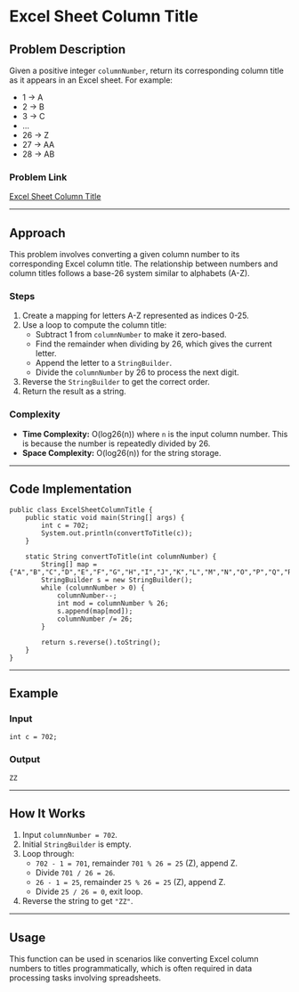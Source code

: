 # Excel Sheet Column Title

## Problem Description
Given a positive integer `columnNumber`, return its corresponding column title as it appears in an Excel sheet. For example:

- 1 -> A
- 2 -> B
- 3 -> C
- ...
- 26 -> Z
- 27 -> AA
- 28 -> AB

### Problem Link
[Excel Sheet Column Title](https://leetcode.com/problems/excel-sheet-column-title/description/)

---

## Approach
This problem involves converting a given column number to its corresponding Excel column title. The relationship between numbers and column titles follows a base-26 system similar to alphabets (A-Z).

### Steps
1. Create a mapping for letters A-Z represented as indices 0-25.
2. Use a loop to compute the column title:
    - Subtract 1 from `columnNumber` to make it zero-based.
    - Find the remainder when dividing by 26, which gives the current letter.
    - Append the letter to a `StringBuilder`.
    - Divide the `columnNumber` by 26 to process the next digit.
3. Reverse the `StringBuilder` to get the correct order.
4. Return the result as a string.

### Complexity
- **Time Complexity:** O(log26(n)) where `n` is the input column number. This is because the number is repeatedly divided by 26.
- **Space Complexity:** O(log26(n)) for the string storage.

---

## Code Implementation
```java[]
public class ExcelSheetColumnTitle {
    public static void main(String[] args) {
        int c = 702;
        System.out.println(convertToTitle(c));
    }

    static String convertToTitle(int columnNumber) {
        String[] map = {"A","B","C","D","E","F","G","H","I","J","K","L","M","N","O","P","Q","R","S","T","U","V","W","X","Y","Z"};
        StringBuilder s = new StringBuilder();
        while (columnNumber > 0) {
            columnNumber--;
            int mod = columnNumber % 26;
            s.append(map[mod]);
            columnNumber /= 26;
        }

        return s.reverse().toString();
    }
}
```

---

## Example

### Input
```java[]
int c = 702;
```

### Output
```java[]
ZZ
```

---

## How It Works
1. Input `columnNumber = 702`.
2. Initial `StringBuilder` is empty.
3. Loop through:
    - `702 - 1 = 701`, remainder `701 % 26 = 25` (Z), append Z.
    - Divide `701 / 26 = 26`.
    - `26 - 1 = 25`, remainder `25 % 26 = 25` (Z), append Z.
    - Divide `25 / 26 = 0`, exit loop.
4. Reverse the string to get `"ZZ"`.

---

## Usage
This function can be used in scenarios like converting Excel column numbers to titles programmatically, which is often required in data processing tasks involving spreadsheets.
